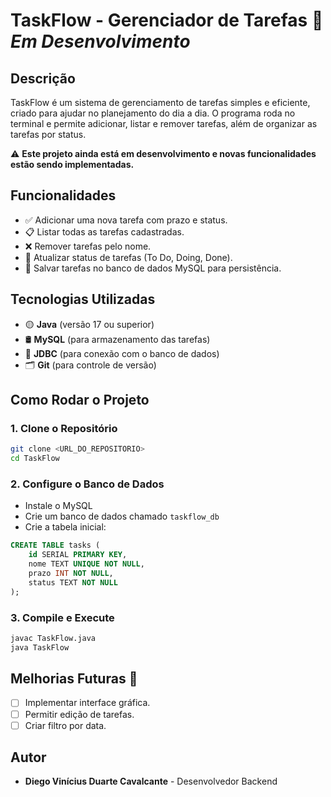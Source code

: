 # TaskFlow - Gerenciador de Tarefas 🚧 *Em Desenvolvimento*

## Descrição
TaskFlow é um sistema de gerenciamento de tarefas simples e eficiente, criado para ajudar no planejamento do dia a dia. O programa roda no terminal e permite adicionar, listar e remover tarefas, além de organizar as tarefas por status.

⚠️ **Este projeto ainda está em desenvolvimento e novas funcionalidades estão sendo implementadas.**

## Funcionalidades
- ✅ Adicionar uma nova tarefa com prazo e status.
- 📋 Listar todas as tarefas cadastradas.
- ❌ Remover tarefas pelo nome.
- 🔄 Atualizar status de tarefas (To Do, Doing, Done).
- 💾 Salvar tarefas no banco de dados MySQL para persistência.

## Tecnologias Utilizadas
- 🟡 **Java** (versão 17 ou superior)
- 🛢 **MySQL** (para armazenamento das tarefas)
- 🔗 **JDBC** (para conexão com o banco de dados)
- 🗂 **Git** (para controle de versão)

## Como Rodar o Projeto
### 1. Clone o Repositório
```bash
git clone <URL_DO_REPOSITORIO>
cd TaskFlow
```

### 2. Configure o Banco de Dados
- Instale o MySQL
- Crie um banco de dados chamado `taskflow_db`
- Crie a tabela inicial:
```sql
CREATE TABLE tasks (
    id SERIAL PRIMARY KEY,
    nome TEXT UNIQUE NOT NULL,
    prazo INT NOT NULL,
    status TEXT NOT NULL
);
```

### 3. Compile e Execute
```bash
javac TaskFlow.java
java TaskFlow
```

## Melhorias Futuras 🚀
- [ ] Implementar interface gráfica.
- [ ] Permitir edição de tarefas.
- [ ] Criar filtro por data.

## Autor
- **Diego Vinícius Duarte Cavalcante** - Desenvolvedor Backend

